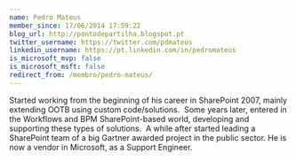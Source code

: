 ```yaml
---
name: Pedro Mateus
member_since: 17/06/2014 17:59:22
blog_url: http://pontodepartilha.blogspot.pt
twitter_username: https://twitter.com/pdmateus
linkedin_username: https://pt.linkedin.com/in/pedromateus
is_microsoft_mvp: false
is_microsoft_msft: false
redirect_from: /membro/pedro-mateus/
---
```

Started working from the beginning of his career in SharePoint 2007, mainly extending OOTB using custom code/solutions.&#160;&#160;Some years later, entered in the Workflows and BPM SharePoint-based world, developing and supporting these types of solutions.&#160;&#160;A while after started leading a SharePoint team of a big Gartner awarded project in the public sector. He is now a vendor in Microsoft, as a Support Engineer.